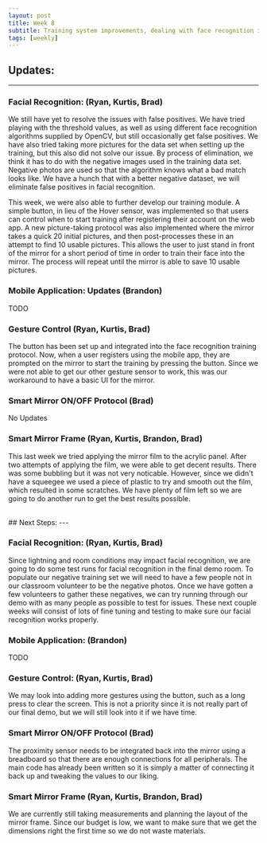 ```yaml
---
layout: post
title: Week 8
subtitle: Training system improvements, dealing with face recognition issues, constructing the mirror 
tags: [weekly]
---
```


## Updates:
---

### Facial Recognition: (Ryan, Kurtis, Brad)
We still have yet to resolve the issues with false positives. We have tried playing with the threshold values, as well as using different face recognition algorithms supplied by OpenCV, but still occasionally get false positives. We have also tried taking more pictures for the data set when setting up the training, but this also did not solve our issue. By process of elimination, we think it has to do with the negative images used in the training data set. Negative photos are used so that the algorithm knows what a bad match looks like. We have a hunch that with a better negative dataset, we will eliminate false positives in facial recognition.  

This week, we were also able to further develop our training module. A simple button, in lieu of the Hover sensor, was implemented so that users can control when to start training after registering their account on the web app. A new picture-taking protocol was also implemented where the mirror takes a quick 20 initial pictures, and then post-processes these in an attempt to find 10 usable pictures. This allows the user to just stand in front of the mirror for a short period of time in order to train their face into the mirror. The process will repeat until the mirror is able to save 10 usable pictures.

### Mobile Application: Updates (Brandon)
TODO

### Gesture Control (Ryan, Kurtis, Brad)
The button has been set up and integrated into the face recognition training protocol. Now, when a user registers using the mobile app, they are prompted on the mirror to start the training by pressing the button. Since we were not able to get our other gesture sensor to work, this was our workaround to have a basic UI for the mirror.

### Smart Mirror ON/OFF Protocol (Brad)
No Updates

### Smart Mirror Frame (Ryan, Kurtis, Brandon, Brad)
This last week we tried applying the mirror film to the acrylic panel. After two attempts of applying the film, we were able to get decent results. There was some bubbling but it was not very noticable. However, since we didn't have a squeegee we used a piece of plastic to try and smooth out the film, which resulted in some scratches. We have plenty of film left so we are going to do another run to get the best results possible. 

<br>
## Next Steps:
---

### Facial Recognition: (Ryan, Kurtis, Brad)
Since lightning and room conditions may impact facial recognition, we are going to do some test runs for facial recognition in the final demo room. To populate our negative training set we will need to have a few people not in our classroom volunteer to be the negative photos. Once we have gotten a few volunteers to gather these negatives, we can try running through our demo with as many people as possible to test for issues.
These next couple weeks will consist of lots of fine tuning and testing to make sure our facial recognition works properly.

### Mobile Application: (Brandon)
TODO

### Gesture Control: (Ryan, Kurtis, Brad)
We may look into adding more gestures using the button, such as a long press to clear the screen. This is not a priority since it is not really part of our final demo, but we will still look into it if we have time.

### Smart Mirror ON/OFF Protocol (Brad)
The proximity sensor needs to be integrated back into the mirror using a breadboard so that there are enough connections for all peripherals. The main code has already been written so it is simply a matter of connecting it back up and tweaking the values to our liking.

### Smart Mirror Frame (Ryan, Kurtis, Brandon, Brad)
We are currently still taking measurements and planning the layout of the mirror frame. Since our budget is low, we want to make sure that we get the dimensions right the first time so we do not waste materials.
